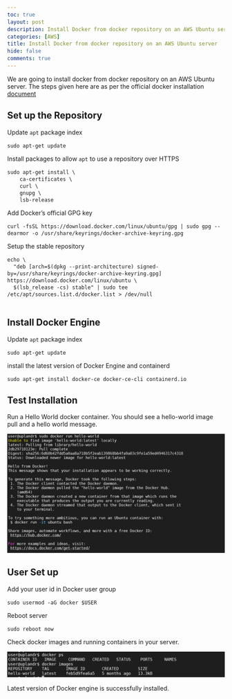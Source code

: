 ```yaml
---
toc: true
layout: post
description: Install Docker from docker repository on an AWS Ubuntu server
categories: [AWS]
title: Install Docker from docker repository on an AWS Ubuntu server
hide: false
comments: true
---
```


We are going to install docker from docker repository on an AWS Ubuntu server. The steps given here are as per the official docker installation [document](https://docs.docker.com/engine/install/ubuntu/)

## Set up the Repository

Update `apt` package index

```
sudo apt-get update
```

Install packages to allow `apt` to use a repository over HTTPS

```
sudo apt-get install \
    ca-certificates \
    curl \
    gnupg \
    lsb-release
```    


Add Docker’s official GPG key

```
curl -fsSL https://download.docker.com/linux/ubuntu/gpg | sudo gpg --dearmor -o /usr/share/keyrings/docker-archive-keyring.gpg
```

Setup the stable repository

```
echo \
  "deb [arch=$(dpkg --print-architecture) signed-by=/usr/share/keyrings/docker-archive-keyring.gpg] https://download.docker.com/linux/ubuntu \
  $(lsb_release -cs) stable" | sudo tee /etc/apt/sources.list.d/docker.list > /dev/null
  
```

## Install Docker Engine

Update `apt` package index

```
sudo apt-get update
```

install the latest version of Docker Engine and containerd

```
sudo apt-get install docker-ce docker-ce-cli containerd.io
```

## Test Installation

Run a Hello World docker container. You should see a hello-world image pull and a hello world message. 

![](/images/2022-03-19-install-docker-in-an-aws-ubuntu/image1.png)

## User Set up

Add your user id in Docker user group

```
sudo usermod -aG docker $USER
```

Reboot server

```
sudo reboot now
```

Check docker images and running containers in your server.

![](/images/2022-03-19-install-docker-in-an-aws-ubuntu/image2.png)

Latest version of Docker engine is successfully installed.

